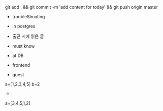 git add . && git commit -m 'add content for today' && git push origin master

- troubleShooting


- in postgres


- 출근 시에 읽은 글 


- must know 




- at DB 


- frontend

- quest

a=[1,2,3,4,5]
b=2

-> 

a=[3,4,5,1,2]

